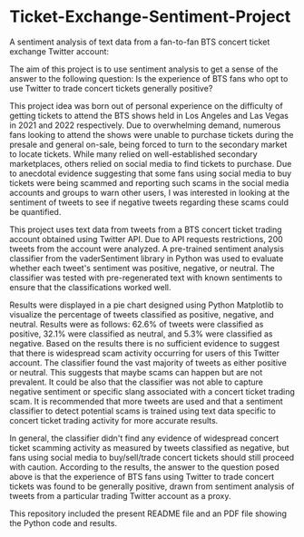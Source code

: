 # Ticket-Exchange-Sentiment-Project
A sentiment analysis of text data from a fan-to-fan BTS concert ticket exchange Twitter account:

The aim of this project is to use sentiment analysis to get a sense of the answer to the following question: Is the experience of BTS fans who opt to use Twitter to trade concert tickets generally positive? 

This project idea was born out of personal experience on the difficulty of getting tickets to attend the BTS shows held in Los Angeles and Las Vegas in 2021 and 2022 respectively. Due to overwhelming demand, numerous fans looking to attend the shows were unable to purchase tickets during the presale and general on-sale, being forced to turn to the secondary market to locate tickets. While many relied on well-established secondary marketplaces, others relied on social media to find tickets to purchase. Due to anecdotal evidence suggesting that some fans using social media to buy tickets were being scammed and reporting such scams in the social media accounts and groups to warn other users, I was interested in looking at the sentiment of tweets to see if negative tweets regarding these scams could be quantified.

This project uses text data from tweets from a BTS concert ticket trading account obtained using Twitter API. Due to API requests restrictions, 200 tweets from the account were analyzed. A pre-trained sentiment analysis classifier from the vaderSentiment library in Python was used to evaluate whether each tweet's sentiment was positive, negative, or neutral. The classifier was tested with pre-regenerated text with known sentiments to ensure that the classifications worked well.
 
Results were displayed in a pie chart designed using Python Matplotlib to visualize the percentage of tweets classified as positive, negative, and neutral. Results were as follows: 62.6% of tweets were classified as positive, 32.1% were classified as neutral, and 5.3% were classified as negative. Based on the results there is no sufficient evidence to suggest that there is widespread scam activity occurring for users of this Twitter account. The classifier found the vast majority of tweets as either positive or neutral. This suggests that maybe scams can happen but are not prevalent. It could be also that the classifier was not able to capture negative sentiment or specific slang associated with a concert ticket trading scam. It is recommended that more tweets are used and that a sentiment classifier to detect potential scams is trained using text data specific to concert ticket trading activity for more accurate results.
 
In general, the classifier didn't find any evidence of widespread concert ticket scamming activity as measured by tweets classified as negative, but fans using social media to buy/sell/trade concert tickets should still proceed with caution. According to the results, the answer to the question posed above is that the experience of BTS fans using Twitter to trade concert tickets was found to be generally positive, drawn from sentiment analysis of tweets from a particular trading Twitter account as a proxy.

This repository included the present README file and an PDF file showing the Python code and results.
